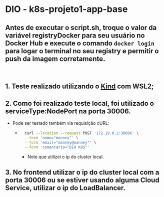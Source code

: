 # DIO - k8s-projeto1-app-base

## Antes de executar o script.sh, troque o valor da variável registryDocker para seu usuário no Docker Hub e execute o comando `docker login` para logar o terminal no seu registry e permitir o push da imagem corretamente.

<br>

## 1. Teste realizado utilizando o [Kind](https://kind.sigs.k8s.io) com WSL2; 
## 2. Como foi realizado teste local, foi utilizado o serviceType:NodePort na porta 30006.
* Pode ser testado também via requisição cURL:
    * ~~~bash
        curl --location --request POST '172.19.0.2:30006' \
        --form 'nome="manney"' \
        --form 'email="manney@manney"' \
        --form 'comentario="DIO K8S"'
      ~~~~
      * Note que utilizei o ip do cluster local.

## 3. No frontend utilizar o ip do cluster local com a porta 30006 ou se estiver usando alguma Cloud Service, utilizar o ip do LoadBalancer.